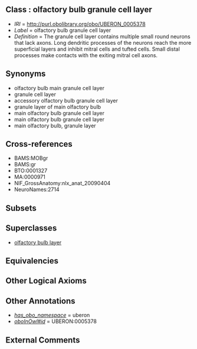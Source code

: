 
## Class : olfactory bulb granule cell layer

 * *IRI* = http://purl.obolibrary.org/obo/UBERON_0005378
 * *Label* = olfactory bulb granule cell layer
 * *Definition* = The granule cell layer contains multiple small round neurons that lack axons. Long dendritic processes of the neurons reach the more superficial layers and inhibit mitral cells and tufted cells. Small distal processes make contacts with the exiting mitral cell axons.

## Synonyms

 * olfactory bulb main granule cell layer
 * granule cell layer
 * accessory olfactory bulb granule cell layer
 * granule layer of main olfactory bulb
 * main olfactory bulb granule cell layer
 * main olfactory bulb granule cell layer
 * main olfactory bulb, granule layer

## Cross-references

 * BAMS:MOBgr
 * BAMS:gr
 * BTO:0001327
 * MA:0000971
 * NIF_GrossAnatomy:nlx_anat_20090404
 * NeuroNames:2714

## Subsets


## Superclasses

 * [olfactory bulb layer](../../UBERON/01/UBERON_0004001.md)

## Equivalencies


## Other Logical Axioms


## Other Annotations

 * *[has_obo_namespace](../../ce/oboInOwl#hasOBONamespace.md)* = uberon
 * *[oboInOwl#id](../../id/oboInOwl#id.md)* = UBERON:0005378

## External Comments

